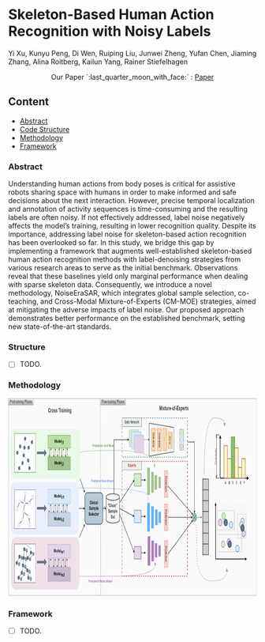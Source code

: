

# Skeleton-Based Human Action Recognition with Noisy Labels

Yi Xu, Kunyu Peng, Di Wen, Ruiping Liu, Junwei Zheng, Yufan Chen, Jiaming Zhang, Alina Roitberg, Kailun Yang, Rainer Stiefelhagen
<p align="center">
  <p align="center">
    Our Paper `:last_quarter_moon_with_face:` :  <a href="https://arxiv.org/abs/2403.09975">Paper</a>
  </p>

</p>
 
## Content

- [Abstract](#Abstract)
- [Code Structure](#Structure)
- [Methodology](#Methodology)
- [Framework](#Framework)

### Abstract

Understanding human actions from body poses is critical for assistive robots sharing space with humans in order to make informed and safe decisions about the next interaction. However, precise temporal localization and annotation of activity sequences is time-consuming and the resulting labels are often noisy. If not effectively addressed, label noise negatively affects the model’s training, resulting in lower recognition quality. Despite its importance, addressing label noise for skeleton-based action recognition has been overlooked so far. In this study, we bridge this gap by implementing a framework that augments well-established skeleton-based human action recognition methods with label-denoising strategies from various research areas to serve as the initial benchmark. Observations reveal that these baselines yield only marginal performance when dealing with sparse skeleton data. Consequently, we introduce a novel methodology, NoiseEraSAR, which integrates global sample selection, co-teaching, and Cross-Modal Mixture-of-Experts (CM-MOE) strategies, aimed at mitigating the adverse impacts of label noise. Our proposed approach demonstrates better performance on the established benchmark, setting new state-of-the-art standards. 



### Structure
- [ ] TODO.

### Methodology 
<p align="center">
  <a>
    <img src="image/structure.png" alt="Structure" width="1000" height="400">
  </a>
</p>


### Framework

- [ ] TODO.






